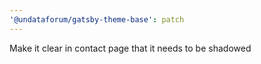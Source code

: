 ```yaml
---
'@undataforum/gatsby-theme-base': patch
---
```


Make it clear in contact page that it needs to be shadowed
